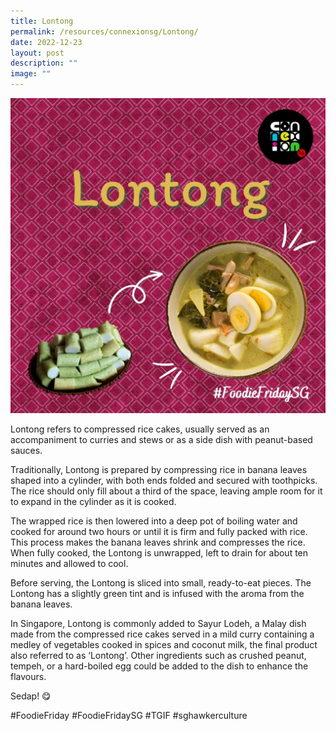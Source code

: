 ```yaml
---
title: Lontong
permalink: /resources/connexionsg/Lontong/
date: 2022-12-23
layout: post
description: ""
image: ""
---
```

![](/images/connexionsg/2023/321079685_3320885794842946_1018684880574066298_n.jpg)

Lontong refers to compressed rice cakes, usually served as an accompaniment to curries and stews or as a side dish with peanut-based sauces.

Traditionally, Lontong is prepared by compressing rice in banana leaves shaped into a cylinder, with both ends folded and secured with toothpicks. The rice should only fill about a third of the space, leaving ample room for it to expand in the cylinder as it is cooked.

The wrapped rice is then lowered into a deep pot of boiling water and cooked for around two hours or until it is firm and fully packed with rice. This process makes the banana leaves shrink and compresses the rice. When fully cooked, the Lontong is unwrapped, left to drain for about ten minutes and allowed to cool.

Before serving, the Lontong is sliced into small, ready-to-eat pieces. The Lontong has a slightly green tint and is infused with the aroma from the banana leaves.

In Singapore, Lontong is commonly added to Sayur Lodeh, a Malay dish made from the compressed rice cakes served in a mild curry containing a medley of vegetables cooked in spices and coconut milk, the final product also referred to as ‘Lontong’. Other ingredients such as crushed peanut, tempeh, or a hard-boiled egg could be added to the dish to enhance the flavours.

Sedap! 😋

#FoodieFriday #FoodieFridaySG #TGIF #sghawkerculture